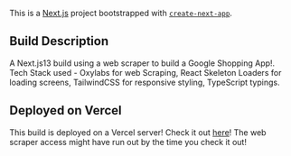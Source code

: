 This is a [Next.js](https://nextjs.org/) project bootstrapped with [`create-next-app`](https://github.com/vercel/next.js/tree/canary/packages/create-next-app).

## Build Description

A Next.js13 build using a web scraper to build a Google Shopping App!. Tech Stack used - Oxylabs for web Scraping, React Skeleton Loaders for loading screens, TailwindCSS for responsive styling, TypeScript typings.

## Deployed on Vercel

This build is deployed on a Vercel server! Check it out [here](https://next-google-shopping-9lcxvv7m1-sambithrey.vercel.app)! The web scraper access might have run out by the time you check it out!
